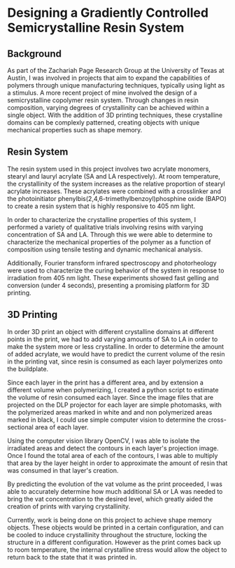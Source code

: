 # **Designing a Gradiently Controlled Semicrystalline Resin System**

  

## Background

As part of the Zachariah Page Research Group at the University of Texas at Austin, I was involved in projects that aim to expand the capabilities of polymers through unique manufacturing techniques, typically using light as a stimulus. A more recent project of mine involved the design of a semicrystalline copolymer resin system. Through changes in resin composition, varying degrees of crystallinity can be achieved within a single object. With the addition of 3D printing techniques, these crystalline domains can be complexly patterned, creating objects with unique mechanical properties such as shape memory.

  

## Resin System

The resin system used in this project involves two acrylate monomers, stearyl and lauryl acrylate (SA and LA respectively). At room temperature, the crystallinity of the system increases as the relative proportion of stearyl acrylate increases. These acrylates were combined with a crosslinker and the photoinitiator phenylbis(2,4,6-trimethylbenzoyl)phosphine oxide (BAPO) to create a resin system that is highly responsive to 405 nm light.

In order to characterize the crystalline properties of this system, I performed a variety of qualitative trials involving resins with varying concentration of SA and LA. Through this we were able to determine to characterize the mechanical properties of the polymer as a function of composition using tensile testing and dynamic mechanical analysis.

Additionally, Fourier transform infrared spectroscopy and photorheology were used to characterize the curing behavior of the system in response to irradiation from 405 nm light. These experiments showed fast gelling and conversion (under 4 seconds), presenting a promising platform for 3D printing.

## 3D Printing
 
 In order 3D print an object with different crystalline domains at different points in the print, we had to add varying amounts of SA to LA in order to make the system more or less crystalline. In order to determine the amount of added acrylate, we would have to predict the current volume of the resin in the printing vat, since resin is consumed as each layer polymerizes onto the buildplate.

Since each layer in the print has a different area, and by extension a different volume when polymerizing, I created a python script to estimate the volume of resin consumed each layer. Since the image files that are projected on the DLP projector for each layer are simple photomasks, with the polymerized areas marked in white and and non polymerized areas marked in black, I could use simple computer vision to determine the cross-sectional area of each layer.

Using the computer vision library OpenCV, I was able to isolate the irradiated areas and detect the contours in each layer's projection image. Once I found the total area of each of the contours, I was able to multiply that area by the layer height in order to approximate the amount of resin that was consumed in that layer's creation.

By predicting the evolution of the vat volume as the print proceeded, I was able to accurately determine how much additional SA or LA was needed to bring the vat concentration to the desired level, which greatly aided the creation of prints with varying crystallinity.

Currently, work is being done on this project to achieve shape memory objects. These objects would be printed in a certain configuration, and can be cooled to induce crystallinity throughout the structure, locking the structure in a different configuration. However as the print comes back up to room temperature, the internal crystalline stress would allow the object to return back to the state that it was printed in.
